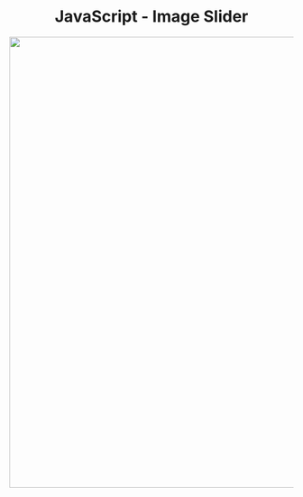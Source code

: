 <h1 align="center">
   JavaScript - Image Slider
</h1>

<p align="center">
  <img src="https://github.com/ozkannbuyuk/js-exercises/assets/111967202/00dedb8d-518a-4285-ae95-4eb8ec5793b0" width="800" />
</p>
